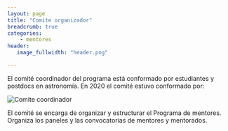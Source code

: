```yaml
---
layout: page
title: "Comite organizador"
breadcrumb: true
categories:
    - mentores
header:
   image_fullwidth: "header.png"

---
```


El comité coordinador del programa está conformado por estudiantes y postdocs en
astronomía. En 2020 el comité estuvo conformado por: 

![Comite coordinador](../../images/comite_mentores.png)


El comité se encarga de organizar y estructurar el Programa de mentores. Organiza los
paneles y las convocatorias de mentores y mentorados. 


 








